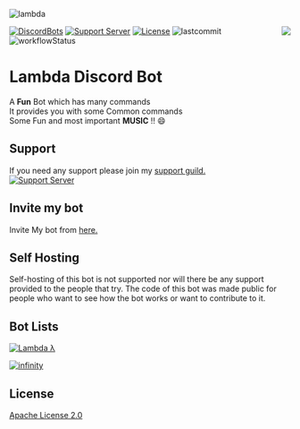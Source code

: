 ![lambda](https://media.discordapp.net/attachments/796474694861455430/796802868689502288/lambda.png)
<div>
    <img src="https://images-ext-1.discordapp.net/external/knTQpddk8nbTGs-Q_6DMpuuhprgiN_3t4WSv_koPkdk/https/cdn.discordapp.com/avatars/752052866809593906/5df22ca80c3136b59a962ae0d4d36b33.png" align="right"/>
</div>

[![DiscordBots][dbl]][dblLink] [![Support Server][chat]][server] [![License](https://img.shields.io/badge/License-Apache%202.0-blue.svg)](https://opensource.org/licenses/Apache-2.0) ![lastcommit] ![workflowStatus]  
# Lambda Discord Bot
A **Fun** Bot which has many commands<br/>
It provides you with some Common commands<br/>
Some Fun and most important **MUSIC** !! 😄

## Support
If you need any support please join my [support guild.][server] <br/>
[![Support Server][banner]][server]


## Invite my bot
Invite My bot from [here.][invitelink] 

## Self Hosting
Self-hosting of this bot is not supported nor will there be any support provided to the people that try. 
The code of this bot was made public for people who want to see how the bot works or want to contribute to it.

## Bot Lists 
<a href="https://top.gg/bot/752052866809593906"><img src="https://top.gg/api/widget/752052866809593906.svg" alt="Lambda λ" /></a> 
<br>

[![infinity]][infinityLink]
<br>

## License
[Apache License 2.0](http://www.apache.org/licenses/LICENSE-2.0)

[server]: https://discord.com/invite/XCNehWVrH7
[chat]: https://discord.com/api/guilds/755433534495391805/embed.png?style=shield
[banner]: https://invidget.switchblade.xyz/XCNehWVrH7
[image]: https://cdn.discordapp.com/avatars/752052866809593906/dfb1b8e77716930909f756f2a757f4c4.png
[invitelink]:https://top.gg/bot/752052866809593906/invite

[lastcommit]:https://img.shields.io/github/last-commit/Zone-Infinity/LambdaDiscordBot
[dbl]:https://discordbots.org/api/widget/status/752052866809593906.png
[dblLink]:https://discordbots.org/bot/752052866809593906
[workflowStatus]:https://img.shields.io/github/workflow/status/Zone-Infinity/LambdaDiscordBot/Java%20CI%20with%20Maven?event=push

[infinity]: https://infinitybotlist.com/bots/752052866809593906/widget?size=small
[infinityLink]: https://infinitybotlist.com/bots/752052866809593906